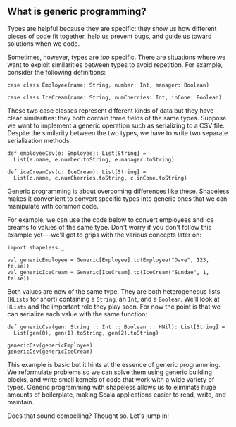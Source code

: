 ## What is generic programming?

Types are helpful because they are specific:
they show us how different pieces of code fit together,
help us prevent bugs,
and guide us toward solutions when we code.

Sometimes, however, types are *too* specific.
There are situations where we want
to exploit similarities between types to avoid repetition.
For example, consider the following definitions:

```tut:book:silent
case class Employee(name: String, number: Int, manager: Boolean)

case class IceCream(name: String, numCherries: Int, inCone: Boolean)
```

These two case classes represent different kinds of data
but they have clear similarities:
they both contain three fields of the same types.
Suppose we want to implement a generic operation
such as serializing to a CSV file.
Despite the similarity between the two types,
we have to write two separate serialization methods:

```tut:book:silent
def employeeCsv(e: Employee): List[String] =
  List(e.name, e.number.toString, e.manager.toString)

def iceCreamCsv(c: IceCream): List[String] =
  List(c.name, c.numCherries.toString, c.inCone.toString)
```

Generic programming is about overcoming differences like these.
Shapeless makes it convenient to convert specific types
into generic ones that we can manipulate with common code.

For example, we can use the code below to
convert employees and ice creams to values of the same type.
Don't worry if you don't follow this example yet---we'll
get to grips with the various concepts later on:

```tut:book:silent
import shapeless._
```

```tut:book
val genericEmployee = Generic[Employee].to(Employee("Dave", 123, false))
val genericIceCream = Generic[IceCream].to(IceCream("Sundae", 1, false))
```

Both values are now of the same type.
They are both heterogeneous lists (`HLists` for short)
containing a `String`, an `Int`, and a `Boolean`.
We'll look at `HLists` and the important role they play soon.
For now the point is that we can serialize each value
with the same function:

```tut:book:silent
def genericCsv(gen: String :: Int :: Boolean :: HNil): List[String] =
  List(gen(0), gen(1).toString, gen(2).toString)
```

```tut:book
genericCsv(genericEmployee)
genericCsv(genericIceCream)
```

This example is basic
but it hints at the essence of generic programming.
We reformulate problems so we can solve them using generic building blocks,
and write small kernels of code that work with a wide variety of types.
Generic programming with shapeless
allows us to eliminate huge amounts of boilerplate,
making Scala applications easier to read, write, and maintain.

Does that sound compelling? Thought so. Let's jump in!
